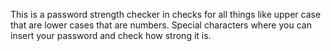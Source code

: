 This is a password strength checker in checks for all things like upper case that are lower cases that are numbers. Special characters where you can insert your password and check how strong it is.
